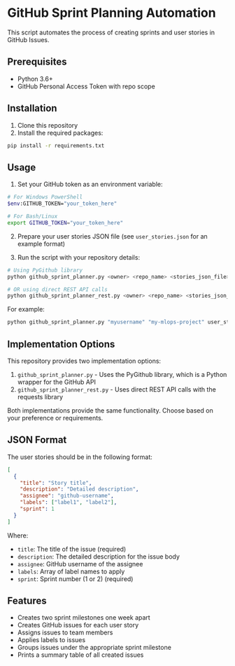 # GitHub Sprint Planning Automation

This script automates the process of creating sprints and user stories in GitHub Issues.

## Prerequisites

- Python 3.6+
- GitHub Personal Access Token with repo scope

## Installation

1. Clone this repository
2. Install the required packages:

```bash
pip install -r requirements.txt
```

## Usage

1. Set your GitHub token as an environment variable:

```bash
# For Windows PowerShell
$env:GITHUB_TOKEN="your_token_here"

# For Bash/Linux
export GITHUB_TOKEN="your_token_here"
```

2. Prepare your user stories JSON file (see `user_stories.json` for an example format)

3. Run the script with your repository details:

```bash
# Using PyGithub library
python github_sprint_planner.py <owner> <repo_name> <stories_json_file>

# OR using direct REST API calls
python github_sprint_planner_rest.py <owner> <repo_name> <stories_json_file>
```

For example:
```bash
python github_sprint_planner.py "myusername" "my-mlops-project" user_stories.json
```

## Implementation Options

This repository provides two implementation options:

1. `github_sprint_planner.py` - Uses the PyGithub library, which is a Python wrapper for the GitHub API
2. `github_sprint_planner_rest.py` - Uses direct REST API calls with the requests library

Both implementations provide the same functionality. Choose based on your preference or requirements.

## JSON Format

The user stories should be in the following format:

```json
[
  {
    "title": "Story title",
    "description": "Detailed description",
    "assignee": "github-username",
    "labels": ["label1", "label2"],
    "sprint": 1
  }
]
```

Where:
- `title`: The title of the issue (required)
- `description`: The detailed description for the issue body
- `assignee`: GitHub username of the assignee
- `labels`: Array of label names to apply
- `sprint`: Sprint number (1 or 2) (required)

## Features

- Creates two sprint milestones one week apart
- Creates GitHub issues for each user story
- Assigns issues to team members
- Applies labels to issues
- Groups issues under the appropriate sprint milestone
- Prints a summary table of all created issues 